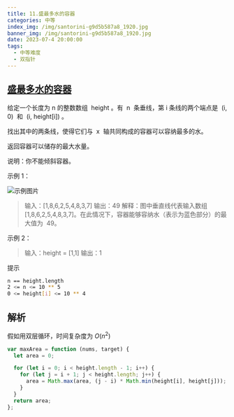 ```yaml
---
title: 11.盛最多水的容器
categories: 中等
index_img: /img/santorini-g9d5b587a8_1920.jpg
banner_img: /img/santorini-g9d5b587a8_1920.jpg
date: 2023-07-4 20:00:00
tags:
  - 中等难度
  - 双指针
---
```


## [盛最多水的容器](https://leetcode.cn/problems/container-with-most-water/)

给定一个长度为 n 的整数数组  height 。有  n  条垂线，第 i 条线的两个端点是  (i, 0)  和  (i, height[i]) 。

找出其中的两条线，使得它们与  x  轴共同构成的容器可以容纳最多的水。

返回容器可以储存的最大水量。

说明：你不能倾斜容器。

<!-- more -->

示例 1：

![示例图片](/img/11.jpeg)

> 输入：[1,8,6,2,5,4,8,3,7]
> 输出：49
> 解释：图中垂直线代表输入数组 [1,8,6,2,5,4,8,3,7]。在此情况下，容器能够容纳水（表示为蓝色部分）的最大值为  49。

示例 2：

> 输入：height = [1,1]
> 输出：1

提示

```bash
n == height.length
2 <= n <= 10 ** 5
0 <= height[i] <= 10 ** 4
```

## 解析

假如用双层循环，时间复杂度为 $O(n^2)$

```javascript
var maxArea = function (nums, target) {
  let area = 0;

  for (let i = 0; i < height.length - 1; i++) {
    for (let j = i + 1; j < height.length; j++) {
      area = Math.max(area, (j - i) * Math.min(height[i], height[j]));
    }
  }
  return area;
};
```
